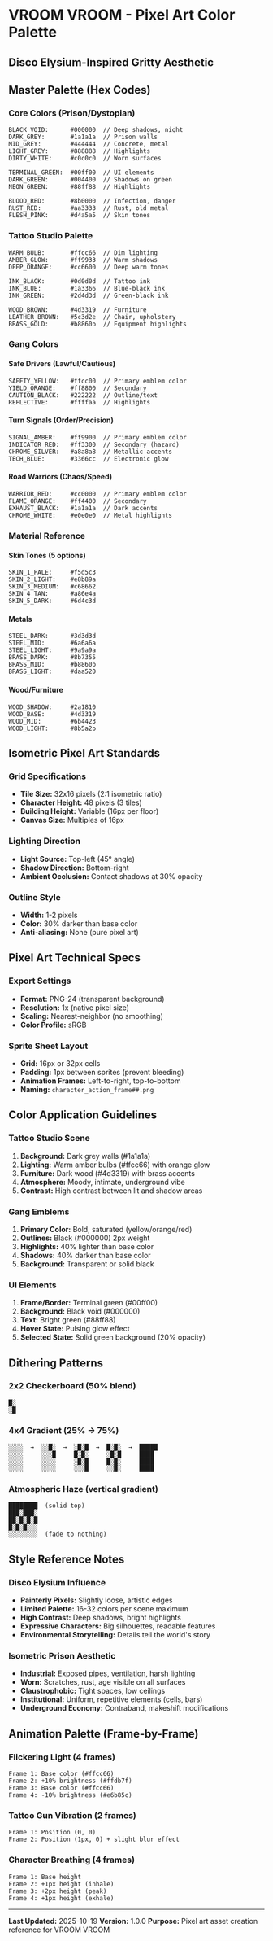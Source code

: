# VROOM VROOM - Pixel Art Color Palette
## Disco Elysium-Inspired Gritty Aesthetic

## Master Palette (Hex Codes)

### Core Colors (Prison/Dystopian)
```
BLACK_VOID:      #000000  // Deep shadows, night
DARK_GREY:       #1a1a1a  // Prison walls
MID_GREY:        #444444  // Concrete, metal
LIGHT_GREY:      #888888  // Highlights
DIRTY_WHITE:     #c0c0c0  // Worn surfaces

TERMINAL_GREEN:  #00ff00  // UI elements
DARK_GREEN:      #004400  // Shadows on green
NEON_GREEN:      #88ff88  // Highlights

BLOOD_RED:       #8b0000  // Infection, danger
RUST_RED:        #aa3333  // Rust, old metal
FLESH_PINK:      #d4a5a5  // Skin tones
```

### Tattoo Studio Palette
```
WARM_BULB:       #ffcc66  // Dim lighting
AMBER_GLOW:      #ff9933  // Warm shadows
DEEP_ORANGE:     #cc6600  // Deep warm tones

INK_BLACK:       #0d0d0d  // Tattoo ink
INK_BLUE:        #1a3366  // Blue-black ink
INK_GREEN:       #2d4d3d  // Green-black ink

WOOD_BROWN:      #4d3319  // Furniture
LEATHER_BROWN:   #5c3d2e  // Chair, upholstery
BRASS_GOLD:      #b8860b  // Equipment highlights
```

### Gang Colors

#### Safe Drivers (Lawful/Cautious)
```
SAFETY_YELLOW:   #ffcc00  // Primary emblem color
YIELD_ORANGE:    #ff8800  // Secondary
CAUTION_BLACK:   #222222  // Outline/text
REFLECTIVE:      #ffffaa  // Highlights
```

#### Turn Signals (Order/Precision)
```
SIGNAL_AMBER:    #ff9900  // Primary emblem color
INDICATOR_RED:   #ff3300  // Secondary (hazard)
CHROME_SILVER:   #a8a8a8  // Metallic accents
TECH_BLUE:       #3366cc  // Electronic glow
```

#### Road Warriors (Chaos/Speed)
```
WARRIOR_RED:     #cc0000  // Primary emblem color
FLAME_ORANGE:    #ff4400  // Secondary
EXHAUST_BLACK:   #1a1a1a  // Dark accents
CHROME_WHITE:    #e0e0e0  // Metal highlights
```

### Material Reference

#### Skin Tones (5 options)
```
SKIN_1_PALE:     #f5d5c3
SKIN_2_LIGHT:    #e8b89a
SKIN_3_MEDIUM:   #c68662
SKIN_4_TAN:      #a86e4a
SKIN_5_DARK:     #6d4c3d
```

#### Metals
```
STEEL_DARK:      #3d3d3d
STEEL_MID:       #6a6a6a
STEEL_LIGHT:     #9a9a9a
BRASS_DARK:      #8b7355
BRASS_MID:       #b8860b
BRASS_LIGHT:     #daa520
```

#### Wood/Furniture
```
WOOD_SHADOW:     #2a1810
WOOD_BASE:       #4d3319
WOOD_MID:        #6b4423
WOOD_LIGHT:      #8b5a2b
```

## Isometric Pixel Art Standards

### Grid Specifications
- **Tile Size:** 32x16 pixels (2:1 isometric ratio)
- **Character Height:** 48 pixels (3 tiles)
- **Building Height:** Variable (16px per floor)
- **Canvas Size:** Multiples of 16px

### Lighting Direction
- **Light Source:** Top-left (45° angle)
- **Shadow Direction:** Bottom-right
- **Ambient Occlusion:** Contact shadows at 30% opacity

### Outline Style
- **Width:** 1-2 pixels
- **Color:** 30% darker than base color
- **Anti-aliasing:** None (pure pixel art)

## Pixel Art Technical Specs

### Export Settings
- **Format:** PNG-24 (transparent background)
- **Resolution:** 1x (native pixel size)
- **Scaling:** Nearest-neighbor (no smoothing)
- **Color Profile:** sRGB

### Sprite Sheet Layout
- **Grid:** 16px or 32px cells
- **Padding:** 1px between sprites (prevent bleeding)
- **Animation Frames:** Left-to-right, top-to-bottom
- **Naming:** `character_action_frame##.png`

## Color Application Guidelines

### Tattoo Studio Scene
1. **Background:** Dark grey walls (#1a1a1a)
2. **Lighting:** Warm amber bulbs (#ffcc66) with orange glow
3. **Furniture:** Dark wood (#4d3319) with brass accents
4. **Atmosphere:** Moody, intimate, underground vibe
5. **Contrast:** High contrast between lit and shadow areas

### Gang Emblems
1. **Primary Color:** Bold, saturated (yellow/orange/red)
2. **Outlines:** Black (#000000) 2px weight
3. **Highlights:** 40% lighter than base color
4. **Shadows:** 40% darker than base color
5. **Background:** Transparent or solid black

### UI Elements
1. **Frame/Border:** Terminal green (#00ff00)
2. **Background:** Black void (#000000)
3. **Text:** Bright green (#88ff88)
4. **Hover State:** Pulsing glow effect
5. **Selected State:** Solid green background (20% opacity)

## Dithering Patterns

### 2x2 Checkerboard (50% blend)
```
█░
░█
```

### 4x4 Gradient (25% → 75%)
```
░░░░  →  ░░█░  →  ░█░█  →  █░█░  →  █████
░░░░     ░░░█     █░█░     ░█░█     ████
░░░░     ░░░░     ░█░█     █░█░     ████
░░░░     ░░░░     ░░░█     ░░█░     ████
```

### Atmospheric Haze (vertical gradient)
```
████████  (solid top)
███░███░
██░█░█░█
█░█░█░░░
░░░░░░░░  (fade to nothing)
```

## Style Reference Notes

### Disco Elysium Influence
- **Painterly Pixels:** Slightly loose, artistic edges
- **Limited Palette:** 16-32 colors per scene maximum
- **High Contrast:** Deep shadows, bright highlights
- **Expressive Characters:** Big silhouettes, readable features
- **Environmental Storytelling:** Details tell the world's story

### Isometric Prison Aesthetic
- **Industrial:** Exposed pipes, ventilation, harsh lighting
- **Worn:** Scratches, rust, age visible on all surfaces
- **Claustrophobic:** Tight spaces, low ceilings
- **Institutional:** Uniform, repetitive elements (cells, bars)
- **Underground Economy:** Contraband, makeshift modifications

## Animation Palette (Frame-by-Frame)

### Flickering Light (4 frames)
```
Frame 1: Base color (#ffcc66)
Frame 2: +10% brightness (#ffdb7f)
Frame 3: Base color (#ffcc66)
Frame 4: -10% brightness (#e6b85c)
```

### Tattoo Gun Vibration (2 frames)
```
Frame 1: Position (0, 0)
Frame 2: Position (1px, 0) + slight blur effect
```

### Character Breathing (4 frames)
```
Frame 1: Base height
Frame 2: +1px height (inhale)
Frame 3: +2px height (peak)
Frame 4: +1px height (exhale)
```

---

**Last Updated:** 2025-10-19
**Version:** 1.0.0
**Purpose:** Pixel art asset creation reference for VROOM VROOM
